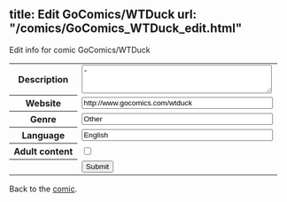 title: Edit GoComics/WTDuck
url: "/comics/GoComics_WTDuck_edit.html"
---
Edit info for comic GoComics/WTDuck

<form name="comic" action="http://gaepostmail.appspot.com/comic/" method="post">
<table class="comicinfo">
<tr>
<th>Description</th><td><textarea name="description" cols="40" rows="3">-</textarea></td>
</tr>
<tr>
<th>Website</th><td><input type="text" name="url" value="http://www.gocomics.com/wtduck" size="40"/></td>
</tr>
<tr>
<th>Genre</th><td><input type="text" name="genre" value="Other" size="40"/></td>
</tr>
<tr>
<th>Language</th><td><input type="text" name="language" value="English" size="40"/></td>
</tr>
<tr>
<th>Adult content</th><td><input type="checkbox" name="adult" value="adult" /></td>
</tr>
<tr>
<th></th><td>
<input type="hidden" name="comic" value="GoComics_WTDuck" />
<input type="submit" name="submit" value="Submit" />
</td>
</tr>
</table>
</form>

Back to the [comic](GoComics_WTDuck.html).
